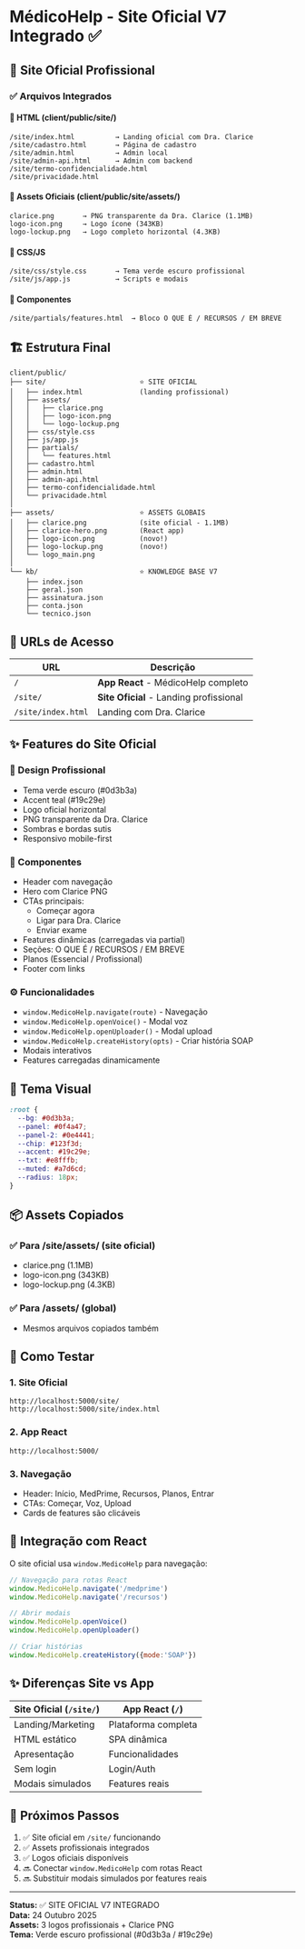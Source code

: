 # MédicoHelp - Site Oficial V7 Integrado ✅

## 🎨 Site Oficial Profissional

### ✅ Arquivos Integrados

#### 📄 HTML (client/public/site/)
```
/site/index.html          → Landing oficial com Dra. Clarice
/site/cadastro.html       → Página de cadastro
/site/admin.html          → Admin local
/site/admin-api.html      → Admin com backend
/site/termo-confidencialidade.html
/site/privacidade.html
```

#### 🎨 Assets Oficiais (client/public/site/assets/)
```
clarice.png       → PNG transparente da Dra. Clarice (1.1MB)
logo-icon.png     → Logo ícone (343KB)
logo-lockup.png   → Logo completo horizontal (4.3KB)
```

#### 💅 CSS/JS
```
/site/css/style.css       → Tema verde escuro profissional
/site/js/app.js           → Scripts e modais
```

#### 🧩 Componentes
```
/site/partials/features.html  → Bloco O QUE É / RECURSOS / EM BREVE
```

## 🏗️ Estrutura Final

```
client/public/
├── site/                       ⭐ SITE OFICIAL
│   ├── index.html              (landing profissional)
│   ├── assets/
│   │   ├── clarice.png
│   │   ├── logo-icon.png
│   │   └── logo-lockup.png
│   ├── css/style.css
│   ├── js/app.js
│   ├── partials/
│   │   └── features.html
│   ├── cadastro.html
│   ├── admin.html
│   ├── admin-api.html
│   ├── termo-confidencialidade.html
│   └── privacidade.html
│
├── assets/                     ⭐ ASSETS GLOBAIS
│   ├── clarice.png             (site oficial - 1.1MB)
│   ├── clarice-hero.png        (React app)
│   ├── logo-icon.png           (novo!)
│   ├── logo-lockup.png         (novo!)
│   └── logo_main.png
│
└── kb/                         ⭐ KNOWLEDGE BASE V7
    ├── index.json
    ├── geral.json
    ├── assinatura.json
    ├── conta.json
    └── tecnico.json
```

## 🎯 URLs de Acesso

| URL | Descrição |
|-----|-----------|
| `/` | **App React** - MédicoHelp completo |
| `/site/` | **Site Oficial** - Landing profissional |
| `/site/index.html` | Landing com Dra. Clarice |

## ✨ Features do Site Oficial

### 🎨 Design Profissional
- Tema verde escuro (#0d3b3a)
- Accent teal (#19c29e)
- Logo oficial horizontal
- PNG transparente da Dra. Clarice
- Sombras e bordas sutis
- Responsivo mobile-first

### 🧩 Componentes
- Header com navegação
- Hero com Clarice PNG
- CTAs principais:
  - Começar agora
  - Ligar para Dra. Clarice
  - Enviar exame
- Features dinâmicas (carregadas via partial)
- Seções: O QUE É / RECURSOS / EM BREVE
- Planos (Essencial / Profissional)
- Footer com links

### ⚙️ Funcionalidades
- `window.MedicoHelp.navigate(route)` - Navegação
- `window.MedicoHelp.openVoice()` - Modal voz
- `window.MedicoHelp.openUploader()` - Modal upload
- `window.MedicoHelp.createHistory(opts)` - Criar história SOAP
- Modais interativos
- Features carregadas dinamicamente

## 🎨 Tema Visual

```css
:root {
  --bg: #0d3b3a;
  --panel: #0f4a47;
  --panel-2: #0e4441;
  --chip: #123f3d;
  --accent: #19c29e;
  --txt: #e8fffb;
  --muted: #a7d6cd;
  --radius: 18px;
}
```

## 📦 Assets Copiados

### ✅ Para /site/assets/ (site oficial)
- clarice.png (1.1MB)
- logo-icon.png (343KB)
- logo-lockup.png (4.3KB)

### ✅ Para /assets/ (global)
- Mesmos arquivos copiados também

## 🚀 Como Testar

### 1. Site Oficial
```
http://localhost:5000/site/
http://localhost:5000/site/index.html
```

### 2. App React
```
http://localhost:5000/
```

### 3. Navegação
- Header: Início, MedPrime, Recursos, Planos, Entrar
- CTAs: Começar, Voz, Upload
- Cards de features são clicáveis

## 🔗 Integração com React

O site oficial usa `window.MedicoHelp` para navegação:

```javascript
// Navegação para rotas React
window.MedicoHelp.navigate('/medprime')
window.MedicoHelp.navigate('/recursos')

// Abrir modais
window.MedicoHelp.openVoice()
window.MedicoHelp.openUploader()

// Criar histórias
window.MedicoHelp.createHistory({mode:'SOAP'})
```

## ✨ Diferenças Site vs App

| Site Oficial (`/site/`) | App React (`/`) |
|-------------------------|-----------------|
| Landing/Marketing | Plataforma completa |
| HTML estático | SPA dinâmica |
| Apresentação | Funcionalidades |
| Sem login | Login/Auth |
| Modais simulados | Features reais |

## 📝 Próximos Passos

1. ✅ Site oficial em `/site/` funcionando
2. ✅ Assets profissionais integrados
3. ✅ Logos oficiais disponíveis
4. 🔜 Conectar `window.MedicoHelp` com rotas React
5. 🔜 Substituir modais simulados por features reais

---

**Status:** ✅ SITE OFICIAL V7 INTEGRADO  
**Data:** 24 Outubro 2025  
**Assets:** 3 logos profissionais + Clarice PNG  
**Tema:** Verde escuro profissional (#0d3b3a / #19c29e)
